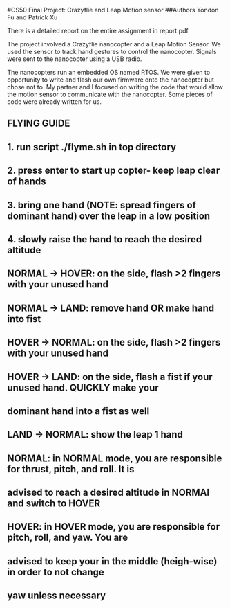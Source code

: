 #CS50 Final Project: Crazyflie and Leap Motion sensor
##Authors
Yondon Fu and Patrick Xu


There is a detailed report on the entire assignment in report.pdf.

The project involved a Crazyflie nanocopter and a Leap Motion Sensor. We 
used the sensor to track hand gestures to control the nanocopter. Signals 
were sent to the nanocopter using a USB radio.

The nanocopters run an embedded OS named RTOS. We were given to opportunity to write and flash
our own firmware onto the nanocopter but chose not to. My partner and I focused on writing
the code that would allow the motion sensor to communicate with the nanocopter. Some pieces
of code were already written for us. 

## FLYING GUIDE

## 1. run script ./flyme.sh in top directory
## 2. press enter to start up copter- keep leap clear of hands
## 3. bring one hand (NOTE: spread fingers of dominant hand) over the leap in a low position
## 4. slowly raise the hand to reach the desired altitude

## NORMAL -> HOVER: on the side, flash >2 fingers with your unused hand
## NORMAL -> LAND: remove hand OR make hand into fist

## HOVER -> NORMAL: on the side, flash >2 fingers with your unused hand
## HOVER -> LAND: on the side, flash a fist if your unused hand. QUICKLY make your
##		  dominant hand into a fist as well

## LAND -> NORMAL: show the leap 1 hand 

## NORMAL: in NORMAL mode, you are responsible for thrust, pitch, and roll. It is
##	   advised to reach a desired altitude in NORMAl and switch to HOVER
## HOVER: in HOVER mode, you are responsible for pitch, roll, and yaw. You are
##	  advised to keep your in the middle (heigh-wise) in order to not change
##	  yaw unless necessary
